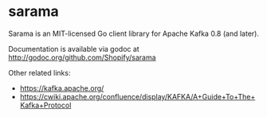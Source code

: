 sarama
======

Sarama is an MIT-licensed Go client library for Apache Kafka 0.8 (and later).

Documentation is available via godoc at http://godoc.org/github.com/Shopify/sarama

Other related links:
* https://kafka.apache.org/
* https://cwiki.apache.org/confluence/display/KAFKA/A+Guide+To+The+Kafka+Protocol

